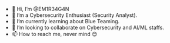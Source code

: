 - 👋 Hi, I’m @EM1R34G4N
- 👀 I’m a Cybersecurity Enthusiast (Security Analyst).
- 🌱 I’m currently learning about Blue Teaming.
- 💞️ I’m looking to collaborate on Cybersecurity and AI/ML staffs.
- 📫 How to reach me, never mind 😊

<!---
ReagoTekx/ReagoTekx is a ✨ special ✨ repository because its `README.md` (this file) appears on your GitHub profile.
You can click the Preview link to take a look at your changes.
--->
